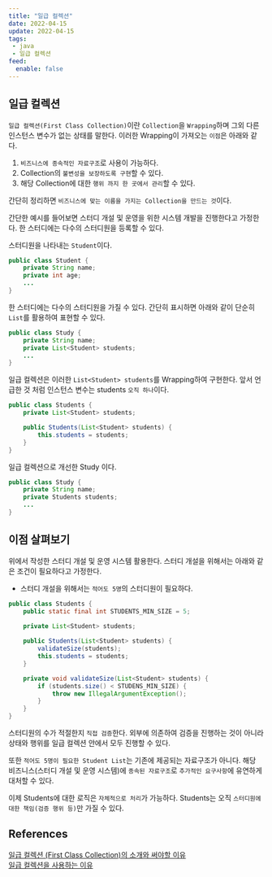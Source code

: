 ```yaml
---
title: "일급 컬렉션"
date: 2022-04-15
update: 2022-04-15
tags:
 - java
 - 일급 컬렉션
feed:
  enable: false
---
```



## 일급 컬렉션

`일급 컬렉션(First Class Collection)`이란 `Collection`을 `Wrapping`하며 그외 다른 인스턴스 변수가 없는 상태를 말한다. 이러한 Wrapping이 가져오는 `이점`은 아래와 같다.

 1. `비즈니스에 종속적인 자료구조`로 사용이 가능하다.
 2. Collection의 `불변성을 보장하도록 구현`할 수 있다.
 3. 해당 Collection에 대한 `행위 까지 한 곳에서 관리`할 수 있다.

간단히 정리하면 `비즈니스에 맞는 이름을 가지는 Collection을 만드는 것`이다.

간단한 예시를 들어보면 스터디 개설 및 운영을 위한 시스템 개발을 진행한다고 가정한다. 한 스터디에는 다수의 스터디원을 등록할 수 있다. 

스터디원을 나타내는 `Student`이다.

```java
public class Student {
    private String name;
    private int age;
    ...
}
```

한 스터디에는 다수의 스터디원을 가질 수 있다. 간단히 표시하면 아래와 같이 단순히 `List`를 활용하여 표현할 수 있다.

```java
public class Study {
    private String name;
    private List<Student> students;
    ...
}
```

일급 컬렉션은 이러한 `List<Student> students`를 Wrapping하여 구현한다. 앞서 언급한 것 처럼 인스턴스 변수는 students `오직 하나`이다.

```java
public class Students {
    private List<Student> students;

    public Students(List<Student> students) {
        this.students = students;
    }
}
```

일급 컬렉션으로 개선한 Study 이다.

```java
public class Study {
    private String name;
    private Students students;
    ...
}
```

## 이점 살펴보기

위에서 작성한 스터디 개설 및 운영 시스템 활용한다. 스터디 개설을 위해서는 아래와 같은 조건이 필요하다고 가정한다.

 * 스터디 개설을 위해서는 `적어도 5명`의 스터디원이 필요하다.

```java
public class Students {
    public static final int STUDENTS_MIN_SIZE = 5;
    
    private List<Student> students;

    public Students(List<Student> students) {
        validateSize(students);
        this.students = students;
    }

    private void validateSize(List<Student> students) {
        if (students.size() < STUDENS_MIN_SIZE) {
            throw new IllegalArgumentException();
        }
    }
}
```

스터디원의 수가 적절한지 `직접 검증`한다. 외부에 의존하여 검증을 진행하는 것이 아니라 상태와 행위를 일급 컬렉션 안에서 모두 진행할 수 있다.

또한 `적어도 5명이 필요한 Student List`는 기존에 제공되는 자료구조가 아니다. 해당 비즈니스(스터디 개설 및 운영 시스템)에 `종속된 자료구조`로 `추가적인 요구사항`에 유연하게 대처할 수 있다.

이제 Students에 대한 로직은 `자체적으로 처리`가 가능하다. Students는 오직 `스터디원에 대한 책임(검증 행위 등)`만 가질 수 있다.

## References

[일급 컬렉션 (First Class Collection)의 소개와 써야할 이유](https://jojoldu.tistory.com/412)<br>
[일급 컬렉션을 사용하는 이유](https://tecoble.techcourse.co.kr/post/2020-05-08-First-Class-Collection/)